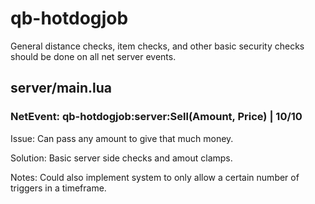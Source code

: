 # qb-hotdogjob
General distance checks, item checks, and other basic security checks should be done on all net server events.

## server/main.lua

### NetEvent: qb-hotdogjob:server:Sell(Amount, Price) | 10/10
Issue: Can pass any amount to give that much money.

Solution: Basic server side checks and amout clamps. 

Notes: Could also implement system to only allow a certain number of triggers in a timeframe.